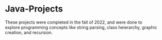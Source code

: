 # Java-Projects
These projects were completed in the fall of 2022, and were done to explore programming concepts like string parsing, class heierarchy, graphic creation, and recursion. 
